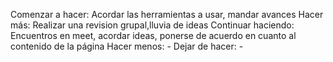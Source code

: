 Comenzar a hacer: Acordar las herramientas a usar, mandar avances
Hacer más: Realizar una revision grupal,lluvia de ideas 
Continuar haciendo: Encuentros en meet, acordar ideas, ponerse de acuerdo en cuanto al contenido de la página
Hacer menos: -
Dejar de hacer: -  